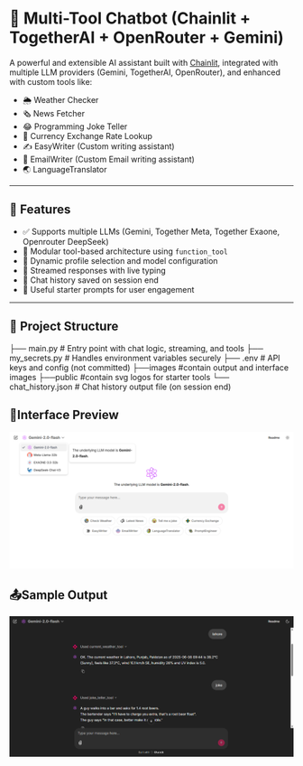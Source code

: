 # 🧠 Multi-Tool Chatbot (Chainlit + TogetherAI + OpenRouter + Gemini)

A powerful and extensible AI assistant built with [Chainlit](https://www.chainlit.io/), integrated with multiple LLM providers (Gemini, TogetherAI, OpenRouter), and enhanced with custom tools like:

- 🌦️ Weather Checker  
- 🗞️ News Fetcher  
- 😂 Programming Joke Teller  
- 💱 Currency Exchange Rate Lookup  
- ✍️ EasyWriter (Custom writing assistant)
- 📧 EmailWriter (Custom Email writing assistant)
- 🌏 LanguageTranslator



---

## 🚀 Features

- ✅ Supports multiple LLMs (Gemini, Together Meta, Together Exaone, Openrouter DeepSeek)
- 🔧 Modular tool-based architecture using `function_tool`
- 🧠 Dynamic profile selection and model configuration
- 💬 Streamed responses with live typing
- 🧾 Chat history saved on session end
- 🎯 Useful starter prompts for user engagement

---

## 📁 Project Structure

├── main.py # Entry point with chat logic, streaming, and tools
├── my_secrets.py # Handles environment variables securely
├── .env # API keys and config (not committed)
├──images #contain output and interface images
├──public #contain svg logos for starter tools
└── chat_history.json # Chat history output file (on session end)

## 🚆Interface Preview

![Interface](/images/Interface.png)

## 📤Sample Output

![Output](/images/Output.png)
